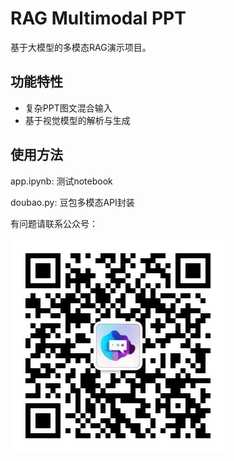 # RAG Multimodal PPT

基于大模型的多模态RAG演示项目。

## 功能特性

- 复杂PPT图文混合输入
- 基于视觉模型的解析与生成

## 使用方法

app.ipynb: 测试notebook

doubao.py: 豆包多模态API封装

有问题请联系公众号：

![1742723297159](image/README/1742723297159.jpg)
